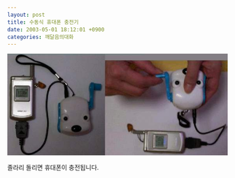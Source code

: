 ```yaml
---
layout: post
title: 수동식 휴대폰 충전기
date: 2003-05-01 18:12:01 +0900
categories: 깨달음의대화
---
```

<img src="./files/attach/images/198/101/001/1051780321.JPG" border="0" alt="" />  
  
졸라리 돌리면 휴대폰이 충전됩니다.